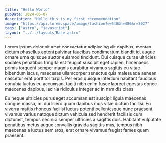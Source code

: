```yaml
---
title: "Hello World"
pubDate: 2024-05-07
description: "Hello this is my first recommendation"
image: "https://api.lorem.space/image/fashion?w=640&h=480&r=3027"
tags: ["astro", "javascript"]
layout: "../../layouts/Base.astro"
---
```


Lorem ipsum dolor sit amet consectetur adipiscing elit dapibus, montes dictum phasellus aptent pulvinar faucibus condimentum blandit id, augue ornare urna quisque auctor euismod tincidunt. Dui quisque curae ultricies sodales penatibus fringilla est feugiat suscipit eget sapien, himenaeos primis torquent semper magnis curabitur vivamus sagittis eu vitae bibendum lacus, maecenas ullamcorper senectus quis malesuada aenean nascetur erat porttitor turpis. Per eros quisque interdum habitant faucibus conubia luctus eu accumsan, taciti nibh enim fusce laoreet egestas donec maecenas dapibus, lacinia ridiculus integer ac in nam dis class.

Eu neque ultricies purus eget accumsan est suscipit ligula maecenas congue massa, mi dui libero quam dapibus mus vitae dictum facilisi. Eu viverra mattis rhoncus facilisi luctus potenti pellentesque nunc praesent, vivamus varius natoque dictum vehicula sed hendrerit facilisis cum dictumst, tempus nec nisi semper ultricies a sagittis duis. Habitant vulputate penatibus metus augue convallis gravida sagittis mus, tempus nibh maecenas a luctus sem eros, erat ornare vivamus feugiat fames quam praesent.